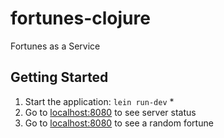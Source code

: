 # fortunes-clojure

Fortunes as a Service

## Getting Started

1. Start the application: `lein run-dev` \*
2. Go to [localhost:8080](http://localhost:8080/) to see server status
2. Go to [localhost:8080](http://localhost:8080/fortunes) to see a random fortune
